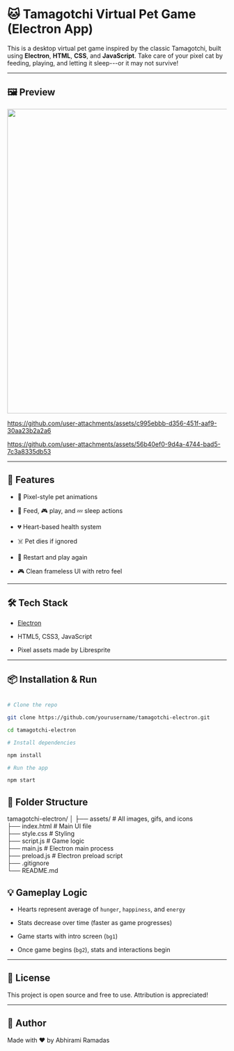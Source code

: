 # 🐱 Tamagotchi Virtual Pet Game (Electron App)

This is a desktop virtual pet game inspired by the classic Tamagotchi, built using **Electron**, **HTML**, **CSS**, and **JavaScript**. Take care of your pixel cat by feeding, playing, and letting it sleep---or it may not survive!

---

## 🖼️ Preview




<div align="center">
  <img src="https://github.com/user-attachments/assets/817a28ba-8494-4e05-b230-9fd4bd870525" width="700" />
</div>



https://github.com/user-attachments/assets/c995ebbb-d356-451f-aaf9-30aa23b2a2a6


https://github.com/user-attachments/assets/56b40ef0-9d4a-4744-bad5-7c3a8335db53






---

## 🚀 Features

- 🐾 Pixel-style pet animations

- 🍔 Feed, 🎮 play, and 💤 sleep actions

- 💔 Heart-based health system

- ☠️ Pet dies if ignored

- 🔄 Restart and play again

- 🎮 Clean frameless UI with retro feel

---

## 🛠 Tech Stack

- [Electron](https://www.electronjs.org/)

- HTML5, CSS3, JavaScript

- Pixel assets made by Libresprite

---

## 📦 Installation & Run

```bash

# Clone the repo

git clone https://github.com/yourusername/tamagotchi-electron.git

cd tamagotchi-electron

# Install dependencies

npm install

# Run the app

npm start
```

📁 Folder Structure
-------------------

tamagotchi-electron/
│
├── assets/          # All images, gifs, and icons<br>
├── index.html       # Main UI file<br>
├── style.css        # Styling<br>
├── script.js        # Game logic<br>
├── main.js          # Electron main process<br>
├── preload.js       # Electron preload script<br>
├── .gitignore<br>
└── README.md<br>


💡 Gameplay Logic
-----------------

-   Hearts represent average of `hunger`, `happiness`, and `energy`

-   Stats decrease over time (faster as game progresses)

-   Game starts with intro screen (`bg1`)

-   Once game begins (`bg2`), stats and interactions begin

* * * * *

📃 License
----------

This project is open source and free to use. Attribution is appreciated!

* * * * *

👤 Author
---------

Made with ❤️ by Abhirami Ramadas
